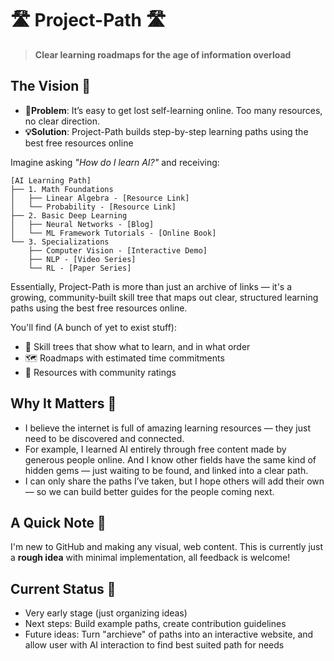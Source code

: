 # 🛣️ Project-Path 🛣️
> **Clear learning roadmaps for the age of information overload**

## The Vision 💭
- **🤔Problem**: It’s easy to get lost self-learning online. Too many resources, no clear direction.
- **💡Solution**: Project-Path builds step-by-step learning paths using the best free resources online

Imagine asking *"How do I learn AI?"* and receiving:

```
[AI Learning Path]
├── 1. Math Foundations
│   ├── Linear Algebra - [Resource Link]
│   └── Probability - [Resource Link]
├── 2. Basic Deep Learning
│   ├── Neural Networks - [Blog]
│   └── ML Framework Tutorials - [Online Book]
└── 3. Specializations
    ├── Computer Vision - [Interactive Demo]
    ├── NLP - [Video Series]
    └── RL - [Paper Series]
```

Essentially, Project-Path is more than just an archive of links — it's a growing, community-built skill tree that maps out clear, structured learning paths using the best free resources online.

You'll find (A bunch of yet to exist stuff):

- 🧩 Skill trees that show what to learn, and in what order
- 🗺️ Roadmaps with estimated time commitments
- 🌟 Resources with community ratings

## Why It Matters 🧭
- I believe the internet is full of amazing learning resources — they just need to be discovered and connected.
- For example, I learned AI entirely through free content made by generous people online. And I know other fields have the same kind of hidden gems — just waiting to be found, and linked into a clear path.
- I can only share the paths I’ve taken, but I hope others will add their own — so we can build better guides for the people coming next.

## A Quick Note 👋
I'm new to GitHub and making any visual, web content. This is currently just a **rough idea** with minimal implementation, all feedback is welcome! 

## Current Status 📝
- Very early stage (just organizing ideas)  
- Next steps: Build example paths, create contribution guidelines
- Future ideas: Turn "archieve" of paths into an interactive website, and allow user with AI interaction to find best suited path for needs
